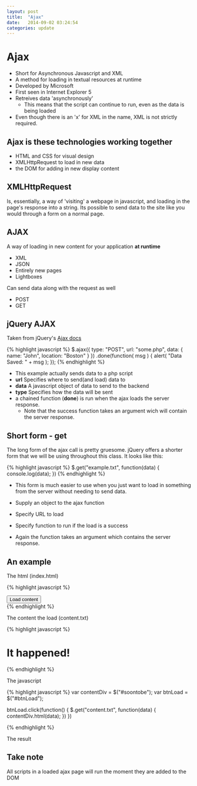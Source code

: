 ```yaml
---
layout: post
title:  "Ajax"
date:   2014-09-02 03:24:54
categories: update
---
```


Ajax
===================


- Short for Asynchronous Javascript and XML
- A method for loading in textual resources at runtime
- Developed by Microsoft
- First seen in Internet Explorer 5
- Retreives data 'asynchronously'
	- This means that the script can continue to run, even as the data is being loaded
- Even though there is an 'x' for XML in the name, XML is not strictly required.

Ajax is these technologies working together
------------------------------------------

- HTML and CSS for visual design
- XMLHttpRequest to load in new data
- the DOM for adding in new display content

XMLHttpRequest
-------------------------------------------

Is, essentially, a way of 'visiting' a webpage in javascript, and loading in the page's response into a string. Its possible to send data to the site like you would through a form on a normal page.

AJAX
-------------------------------------------

A way of loading in new content for your application **at runtime**

- XML
- JSON
- Entirely new pages
- Lightboxes

Can send data along with the request as well

- POST
- GET

jQuery AJAX
---------------------------------------------

Taken from jQuery's [Ajax docs](http://api.jquery.com/jQuery.ajax/)

{% highlight javascript %}
$.ajax({
  type: "POST",
  url: "some.php",
  data: { name: "John", location: "Boston" }
})
.done(function( msg ) {
	alert( "Data Saved: " + msg );
});
{% endhighlight %}

- This example actually sends data to a php script
- **url** Specifies where to send(and load) data to
- **data** A javascript object of data to send to the backend
- **type** Specifies how the data will be sent
- a chained function (**done**) is run when the ajax loads the server response.
	- Note that the success function takes an argument wich will contain the server response.

Short form - get
---------------------------------------------

The long form of the ajax call is pretty gruesome. jQuery offers a shorter form that we will be using throughout this class. It looks like this:


{% highlight javascript %}
$.get("example.txt", function(data) {
	console.log(data);
})
{% endhighlight %}

- This form is much easier to use when you just want to load in something from the server without needing to send data.

- Supply an object to the ajax function
- Specify URL to load
- Specify function to run if the load is a success
- Again the function takes an argument which contains the server response.


An example
--------------------------------------

The html (index.html)

{% highlight javascript %}
<div>
	<div id="soontobe"></div>
	<button id="btnLoad">Load content</button>
</div>
{% endhighlight %}

The content the load (content.txt)

{% highlight javascript %}
<h1>It happened!</h1>
<script type="text/javascript">
	alert("It loaded.");
</script>
{% endhighlight %}

The javascript

{% highlight javascript %}
var contentDiv = $("#soontobe");
var btnLoad = $("#btnLoad");

btnLoad.click(function() {
	$.get("content.txt", function(data) {
		contentDiv.html(data);
	})
})

{% endhighlight %}

The result


Take note
----------------------------------

All scripts in a loaded ajax page will run the moment they are added to the DOM